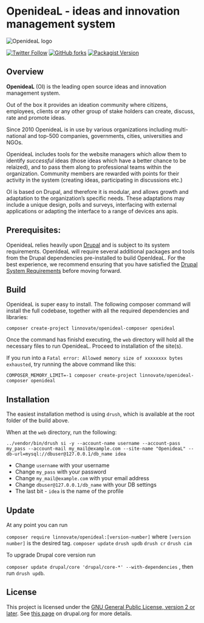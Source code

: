 # OpenideaL - ideas and innovation management system


![OpenideaL logo](https://www.openidealapp.com/wp-content/uploads/2018/02/logo_OpenideaL.png)



[![Twitter Follow](https://img.shields.io/twitter/follow/openideal?label=Follow%20%40OpenideaL%20on%20Twitter)](https://twitter.com/intent/follow?screen_name=openideal)
[![GitHub forks](https://img.shields.io/github/forks/linnovate/openideal?label=Fork%20OpenideaL%20on%20Github)](https://github.com/linnovate/openideal/fork)
[![Packagist Version](https://img.shields.io/packagist/v/linnovate/openideal-composer.svg)](https://packagist.org/packages/linnovate/openideal-composer)

## Overview

**OpenideaL** (OI) is the leading open source ideas and innovation management system.

Out of the box it provides an ideation community where citizens, employees, clients or any other group of stake holders can create, discuss, rate and promote ideas. 

Since 2010 OpenideaL is in use by various organizations including multi-national and top-500  companies, governments, cities, universities and NGOs. 

OpenideaL includes tools for the website managers which allow them to identify *successful* ideas (those ideas which have a better chance to be relaized), and to pass them along to professional teams within the organization. Community members are rewarded with points for their activity in the system (creating ideas, participating in discussions etc.)

OI is based on Drupal, and therefore it is modular, and allows growth and adaptation to the organization’s specific needs. These adaptations may include a unique design, polls and surveys, interfacing with external applications or adapting the interface to a range of devices ans apis.

## Prerequisites:
OpenideaL relies heavily upon [Drupal](https://www.drupal.org/) and is subject to its system requirements. OpenIdeaL will require several additional packages and tools from the Drupal dependencies pre-installed to build OpenIdeaL. For the best experience, we recommend ensuring that you have satisfied the [Drupal System Requirements](https://www.drupal.org/docs/system-requirements) before moving forward.

## Build

OpenideaL is super easy to install. The following composer command will install the full codebase, together with all the required dependencies and libraries:

```
composer create-project linnovate/openideal-composer openideal
```

Once the command has finishd executing, the `web` directory will hold all the necessary files to run OpenideaL. Proceed to installation of the site(s).

If you run into a `Fatal error: Allowed memory size of xxxxxxxx bytes exhausted`, try running the above command like this:

```
COMPOSER_MEMORY_LIMIT=-1 composer create-project linnovate/openideal-composer openideal
```


## Installation

The easiest installation method is using `drush`, which is available at the root folder of the build above. 

When at the `web` directory, run the following: 

`../vendor/bin/drush si -y --account-name username --account-pass my_pass --account-mail my_mail@example.com --site-name "OpenideaL" --db-url=mysql://dbuser@127.0.0.1/db_name idea`

- Change `username` with your username
- Change `my_pass` with your password
- Change `my_mail@example.com` with your email address
- Change `dbuser@127.0.0.1/db_name` with your DB settings
- The last bit - `idea` is the name of the profile

## Update

At any point you can run

`composer require linnovate/openideal:[version-number]` where `[version number]` is the desired tag.
`composer update`
`drush updb`
`drush cr`
`drush cim`

To upgrade Drupal core version run 

`composer update drupal/core 'drupal/core-*' --with-dependencies` , then run `drush updb`. 

## License

This project is licensed under the [GNU General Public License, version 2 or later](http://www.gnu.org/licenses/old-licenses/gpl-2.0.html). See [this page](https://www.drupal.org/about/licensing) on drupal.org for more details. 

